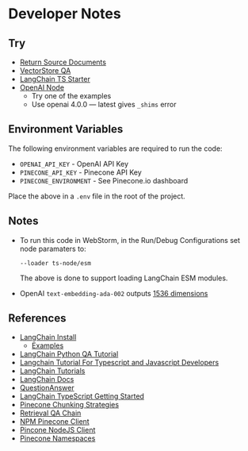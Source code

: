 # Developer Notes

## Try
* [Return Source Documents](https://js.langchain.com/docs/modules/chains/popular/vector_db_qa#return-source-documents)
* [VectorStore QA](https://js.langchain.com/docs/modules/chains/popular/vector_db_qa)
* [LangChain TS Starter](https://github.com/domeccleston/langchain-ts-starter/tree/main)
* [OpenAI Node](https://github.com/openai/openai-node)
  * Try one of the examples
  * Use openai 4.0.0 — latest gives `_shims` error


## Environment Variables
The following environment variables are required to run the code:
   * `OPENAI_API_KEY` - OpenAI API Key
   * `PINECONE_API_KEY` - Pinecone API Key
   * `PINECONE_ENVIRONMENT` - See Pinecone.io dashboard

Place the above in a `.env` file in the root of the project.

## Notes
 * To run this code in WebStorm, in the Run/Debug Configurations set node paramaters to:
     ```
     --loader ts-node/esm
     ```
    The above is done to support loading LangChain ESM modules.

* OpenAI `text-embedding-ada-002` outputs [1536 dimensions](https://platform.openai.com/docs/guides/embeddings/what-are-embeddings)

## References
* [LangChain Install](https://js.langchain.com/docs/get_started/installation)
  * [Examples](https://github.com/hwchase17/langchainjs/tree/main/examples)
* [LangChain Python QA Tutorial](https://python.langchain.com/docs/use_cases/question_answering/how_to/vector_db_qa)
* [Langchain Tutorial For Typescript and Javascript Developers](https://github.com/mayooear/langchain-js-tutorial)
* [LangChain Tutorials](https://python.langchain.com/en/latest/getting_started/tutorials.html)
* [LangChain Docs](https://js.langchain.com/docs/)
* [QuestionAnswer](https://python.langchain.com/en/latest/use_cases/evaluation/qa_benchmarking_sota.html)
* [LangChain TypeScript Getting Started](https://js.langchain.com/docs/getting-started/install#typescript)
* [Pinecone Chunking Strategies](https://www.pinecone.io/learn/chunking-strategies/)
* [Retrieval QA Chain](https://js.langchain.com/docs/modules/chains/index_related_chains/retrieval_qa)
* [NPM Pinecone Client](https://www.npmjs.com/package/@pinecone-database/pinecone)
* [Pincone NodeJS Client](https://docs.pinecone.io/docs/node-client)
* [Pinecone Namespaces](https://docs.pinecone.io/docs/namespaces)